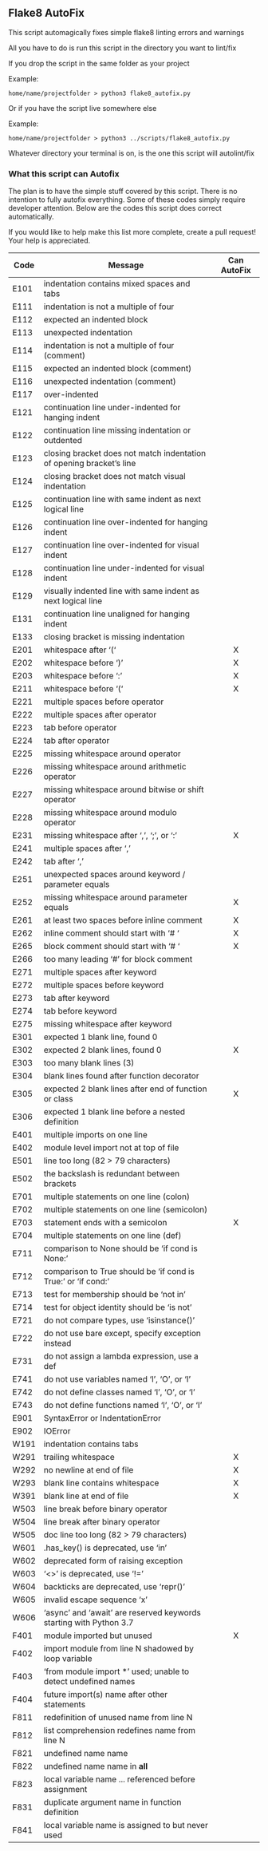 ## Flake8 AutoFix

This script automagically fixes simple flake8 linting errors and warnings

All you have to do is run this script in the directory you want to lint/fix

If you drop the script in the same folder as your project

Example:
```
home/name/projectfolder > python3 flake8_autofix.py
```

Or if you have the script live somewhere else

Example:
```
home/name/projectfolder > python3 ../scripts/flake8_autofix.py
```


Whatever directory your terminal is on, is the one this script will autolint/fix

### What this script can Autofix

The plan is to have the simple stuff covered by this script. There is no intention to fully autofix everything.
Some of these codes simply require developer attention. Below are the codes this script does correct automatically.

If you would like to help make this list more complete, create a pull request! Your help is appreciated.


| Code | Message                                                              | Can AutoFix |
|------|----------------------------------------------------------------------|:-----------:|
| E101 | indentation contains mixed spaces and tabs                           |             |
| E111 | indentation is not a multiple of four                                |             |
| E112 | expected an indented block                                           |             |
| E113 | unexpected indentation                                               |             |
| E114 | indentation is not a multiple of four (comment)                      |             |
| E115 | expected an indented block (comment)                                 |             |
| E116 | unexpected indentation (comment)                                     |             |
| E117 | over-indented                                                        |             |
| E121 | continuation line under-indented for hanging indent                  |             |
| E122 | continuation line missing indentation or outdented                   |             |
| E123 | closing bracket does not match indentation of opening bracket’s line |             |
| E124 | closing bracket does not match visual indentation                    |             |
| E125 | continuation line with same indent as next logical line              |             |
| E126 | continuation line over-indented for hanging indent                   |             |
| E127 | continuation line over-indented for visual indent                    |             |
| E128 | continuation line under-indented for visual indent                   |             |
| E129 | visually indented line with same indent as next logical line         |             |
| E131 | continuation line unaligned for hanging indent                       |             |
| E133 | closing bracket is missing indentation                               |             |
| E201 | whitespace after ‘(‘                                                 |      X      |
| E202 | whitespace before ‘)’                                                |      X      |
| E203 | whitespace before ‘:’                                                |      X      |
| E211 | whitespace before ‘(‘                                                |      X      |
| E221 | multiple spaces before operator                                      |             |
| E222 | multiple spaces after operator                                       |             |
| E223 | tab before operator                                                  |             |
| E224 | tab after operator                                                   |             |
| E225 | missing whitespace around operator                                   |             |
| E226 | missing whitespace around arithmetic operator                        |             |
| E227 | missing whitespace around bitwise or shift operator                  |             |
| E228 | missing whitespace around modulo operator                            |             |
| E231 | missing whitespace after ‘,’, ‘;’, or ‘:’                            |      X      |
| E241 | multiple spaces after ‘,’                                            |             |
| E242 | tab after ‘,’                                                        |             |
| E251 | unexpected spaces around keyword / parameter equals                  |             |
| E252 | missing whitespace around parameter equals                           |      X      |
| E261 | at least two spaces before inline comment                            |      X      |
| E262 | inline comment should start with ‘# ‘                                |      X      |
| E265 | block comment should start with ‘# ‘                                 |      X      |
| E266 | too many leading ‘#’ for block comment                               |             |
| E271 | multiple spaces after keyword                                        |             |
| E272 | multiple spaces before keyword                                       |             |
| E273 | tab after keyword                                                    |             |
| E274 | tab before keyword                                                   |             |
| E275 | missing whitespace after keyword                                     |             |
| E301 | expected 1 blank line, found 0                                       |             |
| E302 | expected 2 blank lines, found 0                                      |      X      |
| E303 | too many blank lines (3)                                             |             |
| E304 | blank lines found after function decorator                           |             |
| E305 | expected 2 blank lines after end of function or class                |      X      |
| E306 | expected 1 blank line before a nested definition                     |             |
| E401 | multiple imports on one line                                         |             |
| E402 | module level import not at top of file                               |             |
| E501 | line too long (82 > 79 characters)                                   |             |
| E502 | the backslash is redundant between brackets                          |             |
| E701 | multiple statements on one line (colon)                              |             |
| E702 | multiple statements on one line (semicolon)                          |             |
| E703 | statement ends with a semicolon                                      |      X      |
| E704 | multiple statements on one line (def)                                |             |
| E711 | comparison to None should be ‘if cond is None:’                      |             |
| E712 | comparison to True should be ‘if cond is True:’ or ‘if cond:’        |             |
| E713 | test for membership should be ‘not in’                               |             |
| E714 | test for object identity should be ‘is not’                          |             |
| E721 | do not compare types, use ‘isinstance()’                             |             |
| E722 | do not use bare except, specify exception instead                    |             |
| E731 | do not assign a lambda expression, use a def                         |             |
| E741 | do not use variables named ‘l’, ‘O’, or ‘I’                          |             |
| E742 | do not define classes named ‘l’, ‘O’, or ‘I’                         |             |
| E743 | do not define functions named ‘l’, ‘O’, or ‘I’                       |             |
| E901 | SyntaxError or IndentationError                                      |             |
| E902 | IOError                                                              |             |
| W191 | indentation contains tabs                                            |             |
| W291 | trailing whitespace                                                  |      X      |
| W292 | no newline at end of file                                            |      X      |
| W293 | blank line contains whitespace                                       |      X      |
| W391 | blank line at end of file                                            |      X      |
| W503 | line break before binary operator                                    |             |
| W504 | line break after binary operator                                     |             |
| W505 | doc line too long (82 > 79 characters)                               |             |
| W601 | .has_key() is deprecated, use ‘in’                                   |             |
| W602 | deprecated form of raising exception                                 |             |
| W603 | ‘<>’ is deprecated, use ‘!=’                                         |             |
| W604 | backticks are deprecated, use ‘repr()’                               |             |
| W605 | invalid escape sequence ‘x’                                          |             |
| W606 | ‘async’ and ‘await’ are reserved keywords starting with Python 3.7   |             |
| F401 | module imported but unused                                           |      X      |
| F402 | import module from line N shadowed by loop variable                  |             |
| F403 | ‘from module import *’ used; unable to detect undefined names        |             |
| F404 | future import(s) name after other statements                         |             |
| F811 | redefinition of unused name from line N                              |             |
| F812 | list comprehension redefines name from line N                        |             |
| F821 | undefined name name                                                  |             |
| F822 | undefined name name in __all__                                       |             |
| F823 | local variable name ... referenced before assignment                 |             |
| F831 | duplicate argument name in function definition                       |             |
| F841 | local variable name is assigned to but never used                    |             |

